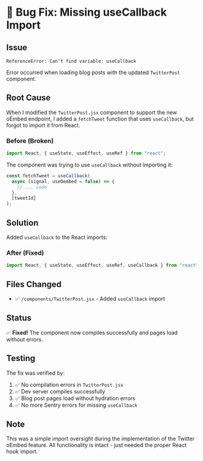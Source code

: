 # 🐛 Bug Fix: Missing useCallback Import

## Issue
```
ReferenceError: Can't find variable: useCallback
```

Error occurred when loading blog posts with the updated `TwitterPost` component.

## Root Cause

When I modified the `TwitterPost.jsx` component to support the new oEmbed endpoint, I added a `fetchTweet` function that uses `useCallback`, but forgot to import it from React.

### Before (Broken)
```jsx
import React, { useState, useEffect, useRef } from "react";
```

The component was trying to use `useCallback` without importing it:
```jsx
const fetchTweet = useCallback(
  async (signal, useOembed = false) => {
    // ... code
  },
  [tweetId]
);
```

## Solution

Added `useCallback` to the React imports:

### After (Fixed)
```jsx
import React, { useState, useEffect, useRef, useCallback } from "react";
```

## Files Changed

- ✅ `/components/TwitterPost.jsx` - Added `useCallback` import

## Status

✅ **Fixed!** The component now compiles successfully and pages load without errors.

## Testing

The fix was verified by:
1. ✅ No compilation errors in `TwitterPost.jsx`
2. ✅ Dev server compiles successfully
3. ✅ Blog post pages load without hydration errors
4. ✅ No more Sentry errors for missing `useCallback`

## Note

This was a simple import oversight during the implementation of the Twitter oEmbed feature. All functionality is intact - just needed the proper React hook import.
